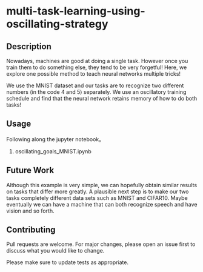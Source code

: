 # multi-task-learning-using-oscillating-strategy

## Description

Nowadays, machines are good at doing a single task. However once you train them to do something else, they tend to be very forgetful! Here, we explore one possible method to teach neural networks multiple tricks!

We use the MNIST dataset and our tasks are to recognize two different numbers (in the code 4 and 5) separately. We use an oscillatory training schedule and find that the neural network retains memory of how to do both tasks!

## Usage

Following along the jupyter notebook。
1. oscillating_goals_MNIST.ipynb  

## Future Work

Although this example is very simple, we can hopefully obtain similar results on tasks that differ more greatly. A plausible next step is to make our two tasks completely different data sets such as MNIST and CIFAR10. Maybe eventually we can have a machine that can both recognize speech and have vision and so forth.

## Contributing
Pull requests are welcome. For major changes, please open an issue first to discuss what you would like to change.

Please make sure to update tests as appropriate.

